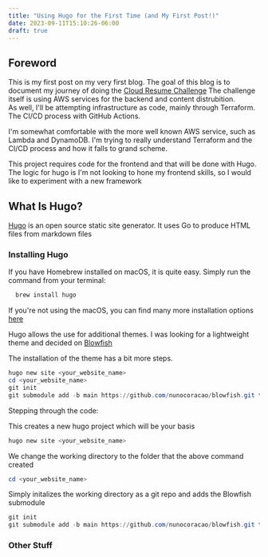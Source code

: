 ```yaml
---
title: "Using Hugo for the First Time (and My First Post!)"
date: 2023-09-11T15:10:26-06:00
draft: true
---
```


## Foreword

This is my first post on my very first blog.  The goal of this blog is to document
my journey of doing the [Cloud Resume Challenge](https://cloudresumechallenge.dev/)
The challenge itself is using AWS services for the backend and content distrubition.  
As well, I'll be attempting infrastructure as code, mainly through Terraform. The CI/CD
process with GitHub Actions.

I'm somewhat comfortable with the more well known AWS service, such as Lambda and DynamoDB.
I'm trying to really understand Terraform and the CI/CD process and how it falls to grand scheme.

This project requires code for the frontend and that will be done with Hugo.  
The logic for hugo is I'm not looking to hone my frontend skills, so I would like to experiment with a new framework

## What Is Hugo?

[Hugo](https://gohugo.io/) is an open source static site generator.  It uses Go to produce HTML files from markdown files

### Installing Hugo

If you have Homebrew installed on macOS, it is quite easy. Simply run the command from your terminal:

```powershell
  brew install hugo
```
If you're not using the macOS, you can find many more installation options [here](https://gohugo.io/installation/)

Hugo allows the use for additional themes. I was looking for a lightweight theme and decided on [Blowfish](https://blowfish.page/)

The installation of the theme has a bit more steps.


```powershell
hugo new site <your_website_name>
cd <your_website_name>
git init
git submodule add -b main https://github.com/nunocoracao/blowfish.git themes/blowfish
```

Stepping through the code:

This creates a new hugo project which will be your basis

```powershell
hugo new site <your_website_name>
```

We change the working directory to the folder that the above command created

```powershell
cd <your_website_name>
```

Simply initalizes the working directory as a git repo and adds the Blowfish submodule

```powershell
git init
git submodule add -b main https://github.com/nunocoracao/blowfish.git themes/blowfish```
```

### Other Stuff
